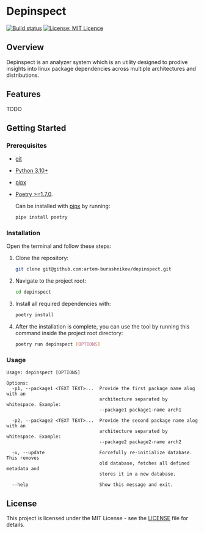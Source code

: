 # Depinspect

[![Build status](https://github.com/artem-burashnikov/depinspect/actions/workflows/ci.yml/badge.svg)](https://github.com/artem-burashnikov/depinspect/actions/workflows/ci.yml?branch=dev)
[![License: MIT Licence](https://img.shields.io/badge/license-MIT-blue)](https://github.com/artem-burashnikov/depinspect/blob/main/LICENSE)

## Overview

Depinspect is an analyzer system which is an utility designed to prodive insights into linux package dependencies across multiple architectures and distributions.

## Features

TODO

## Getting Started

### Prerequisites

- [git](https://git-scm.com/book/en/v2/Getting-Started-Installing-Git)
- [Python 3.10+](https://wiki.python.org/moin/BeginnersGuide/Download)
- [pipx](https://pypa.github.io/pipx/#install-pipx)
- [Poetry >=1.7.0](https://python-poetry.org/).

    Can be installed with [pipx](https://python-poetry.org/docs/#installing-with-pipx) by running:

    ```sh
    pipx install poetry
    ```

### Installation

Open the terminal and follow these steps:

1. Clone the repository:

    ```sh
    git clone git@github.com:artem-burashnikov/depinspect.git
    ```

2. Navigate to the project root:

    ```sh
    cd depinspect
    ```

3. Install all required dependencies with:

    ```sh
    poetry install
    ```

4. After the installation is complete, you can use the tool by running this command inside the project root directory:

    ```sh
    poetry run depinspect [OPTIONS]
    ```

### Usage

```ignorelang
Usage: depinspect [OPTIONS]

Options:
  -p1, --package1 <TEXT TEXT>...  Provide the first package name alog with an
                                  architecture separated by whitespace. Example:
                                  --package1 package1-name arch1

  -p2, --package2 <TEXT TEXT>...  Provide the second package name alog with an
                                  architecture separated by whitespace. Example:
                                  --package2 package2-name arch2

  -u, --update                    Forcefully re-initialize database. This removes
                                  old database, fetches all defined metadata and
                                  stores it in a new database.
                                  
  --help                          Show this message and exit.
```

## License

This project is licensed under the MIT License - see the [LICENSE](LICENSE) file for details.

